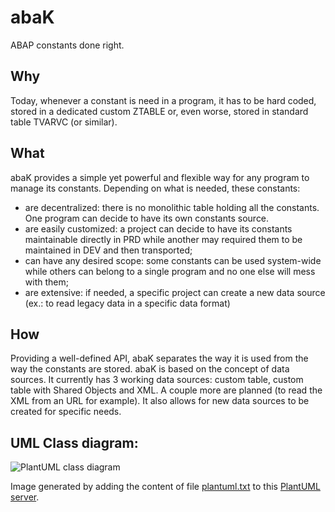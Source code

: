 # abaK

ABAP constants done right.

## Why
Today, whenever a constant is need in a program, it has to be hard coded, stored in a dedicated custom ZTABLE or, even worse, stored in standard table TVARVC (or similar).

## What
abaK provides a simple yet powerful and flexible way for any program to manage its constants. Depending on what is needed, these constants:
- are decentralized: there is no monolithic table holding all the constants. One program can decide to have its own constants source.
- are easily customized: a project can decide to have its constants maintainable directly in PRD while another may required them to be maintained in DEV and then transported;
- can have any desired scope: some constants can be used system-wide while others can belong to a single program and no one else will mess with them;
- are extensive: if needed, a specific project can create a new data source (ex.: to read legacy data in a specific data format)

## How
Providing a well-defined API, abaK separates the way it is used from the way the constants are stored. abaK is based on the concept of data sources. It currently has 3 working data sources: custom table, custom table with Shared Objects and XML. A couple more are planned (to read the XML from an URL for example). It also allows for new data sources to be created for specific needs.

## UML Class diagram:

![PlantUML class diagram](http://www.plantuml.com/plantuml/svg/bLJRQW8n47tFLmIVUY5-Gd6zIAMAu0LQNy8qpkhYcYr9jXHQ_xrP1bmQfz8-pfdZcJF7oVPy01VgOobC2TxBpM2gitxsfDUhoLH-2YdlpHxDGGTuBV7cjW5o36QlJMK3sg1pLnrrxShOEmdn1kO0EvITPLKxWxuJDOf8T3aOb9l9cDINy_LYC2Bz7GQzXG2DE5KMZaXLOT-XB68NIJunIJBwUJOL32QxtQ-7TEPl6iE-k8J-gF0uqzbYb8aBH2eLVn_HCuMVtlG5W_7pEUATKeoXa-327sQhZA9t2Dj_nqu2uaUL66K8bLBf8fovzYIYWvhijAKkSeqVXG--RJYmEqpAb4SdJ8efa7AlxtxUwhnn0jCVmGN5Hf16Eyu6g_dYfOsXi3w0DMJcWgOKSnu9YUOoJuOdyk-2v_4Np1ElcnSzjDlcC_GD)

Image generated by adding the content of file [plantuml.txt](plantuml.txt) to this [PlantUML server](http://www.plantuml.com/plantuml).
